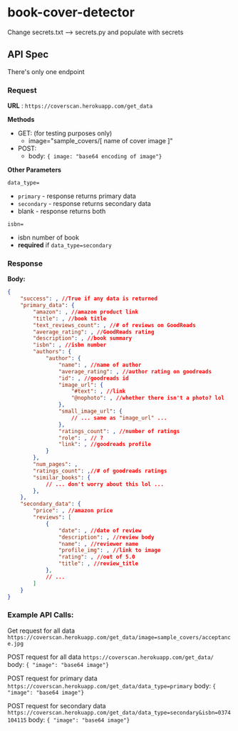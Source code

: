 # book-cover-detector

Change secrets.txt --> secrets.py and populate with secrets


## API Spec
There's only one endpoint

### Request
**URL** : `https://coverscan.herokuapp.com/get_data`

**Methods**
* GET: (for testing purposes only)
	* image="sample_covers/[ name of cover image ]"
* POST:
	* body:
 ```{ image: "base64 encoding of image"}```

**Other Parameters**

`data_type=` 
* `primary` - response returns primary data
* `secondary` - response returns secondary data
* blank - response returns both

`isbn=`
* isbn number of book
* **required** if `data_type=secondary`
### Response
**Body:**
```json
{
	"success": , //True if any data is returned
	"primary_data": {
		"amazon": , //amazon product link
		"title": , //book title
		"text_reviews_count": , //# of reviews on GoodReads
		"average_rating": , //GoodReads rating
		"description": , //book summary
		"isbn": , //isbn number
		"authors": { 
			"author": {
				"name": , //name of author
				"average_rating": , //author rating on goodreads
				"id": , //goodreads id
				"image_url": {
					"#text": , //link
					"@nophoto": , //whether there isn't a photo? lol
				},
				"small_image_url": {
					// ... same as "image_url" ...
				},
				"ratings_count": , //number of ratings
				"role": , // ?
				"link": , //goodreads profile
			}
		},
		"num_pages": ,
		"ratings_count": ,//# of goodreads ratings
		"similar_books": {
			// ... don't worry about this lol ... 
		},
	},
	"secondary_data": {
		"price": , //amazon price
		"reviews": [
			{ 
				"date": , //date of review
				"description": , //review body
				"name": , //reviewer name
				"profile_img": , //link to image
				"rating": , //out of 5.0
				"title": , //review_title
			},
			// ...
		]
	}
}
```

### Example API Calls:

Get request for all data
`https://coverscan.herokuapp.com/get_data/image=sample_covers/acceptance.jpg`

POST request for all data
`https://coverscan.herokuapp.com/get_data/`
body: `{ "image": "base64 image"}`

POST request for primary data
`https://coverscan.herokuapp.com/get_data/data_type=primary`
body: `{ "image": "base64 image"}`

POST request for secondary data
`https://coverscan.herokuapp.com/get_data/data_type=secondary&isbn=0374104115`
body: `{ "image": "base64 image"}`
